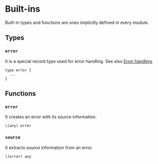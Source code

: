 # Built-ins

Built-in types and functions are ones implicitly defined in every module.

## Types

### `error`

It is a special record type used for error handling. See also [Error handling](/references/language/syntax.md#error-handling).

```pen
type error {
  ...
}
```

## Functions

### `error`

It creates an error with its source information.

```pen
\(any) error
```

### `source`

It extracts source information from an error.

```pen
\(error) any
```
